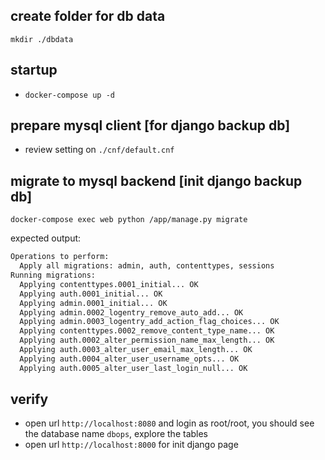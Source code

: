 ## create folder for db data

`mkdir ./dbdata`

## startup

- `docker-compose up -d`

## prepare mysql client [for django backup db]

- review setting on `./cnf/default.cnf`

## migrate to mysql backend [init django backup db]

`docker-compose exec web python /app/manage.py migrate`

expected output:

```bash
Operations to perform:
  Apply all migrations: admin, auth, contenttypes, sessions
Running migrations:
  Applying contenttypes.0001_initial... OK
  Applying auth.0001_initial... OK
  Applying admin.0001_initial... OK
  Applying admin.0002_logentry_remove_auto_add... OK
  Applying admin.0003_logentry_add_action_flag_choices... OK
  Applying contenttypes.0002_remove_content_type_name... OK
  Applying auth.0002_alter_permission_name_max_length... OK
  Applying auth.0003_alter_user_email_max_length... OK
  Applying auth.0004_alter_user_username_opts... OK
  Applying auth.0005_alter_user_last_login_null... OK
```

## verify

- open url `http://localhost:8080` and login as root/root, you should see the database name `dbops`, explore the tables
- open url `http://localhost:8000` for init django page